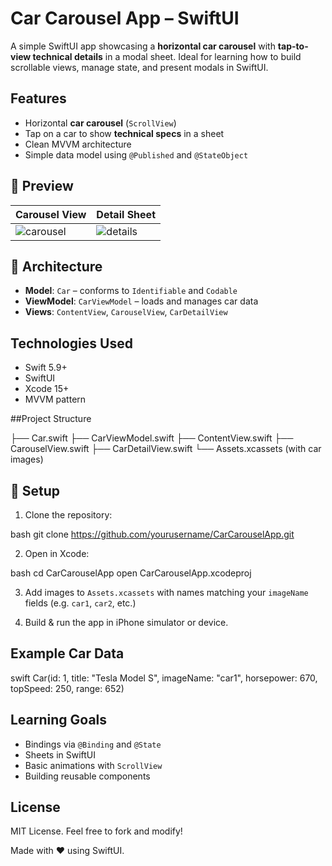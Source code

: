 # Car Carousel App – SwiftUI

A simple SwiftUI app showcasing a **horizontal car carousel** with **tap-to-view technical details** in a modal sheet. Ideal for learning how to build scrollable views, manage state, and present modals in SwiftUI.

## Features
- Horizontal **car carousel** (`ScrollView`)
- Tap on a car to show **technical specs** in a sheet
- Clean MVVM architecture
- Simple data model using `@Published` and `@StateObject`

## 📸 Preview

| Carousel View | Detail Sheet |
|---------------|--------------|
| ![carousel](preview_carousel.png) | ![details](preview_details.png) |

## 🧱 Architecture
- **Model**: `Car` – conforms to `Identifiable` and `Codable`
- **ViewModel**: `CarViewModel` – loads and manages car data
- **Views**: `ContentView`, `CarouselView`, `CarDetailView`

## Technologies Used

- Swift 5.9+
- SwiftUI
- Xcode 15+
- MVVM pattern

##Project Structure

├── Car.swift
├── CarViewModel.swift
├── ContentView.swift
├── CarouselView.swift
├── CarDetailView.swift
└── Assets.xcassets (with car images)

## 🔧 Setup

1. Clone the repository:

bash
git clone https://github.com/yourusername/CarCarouselApp.git

2. Open in Xcode:

bash
cd CarCarouselApp
open CarCarouselApp.xcodeproj

3. Add images to `Assets.xcassets` with names matching your `imageName` fields (e.g. `car1`, `car2`, etc.)

4. Build & run the app in iPhone simulator or device.

## Example Car Data

swift
Car(id: 1, title: "Tesla Model S", imageName: "car1", horsepower: 670, topSpeed: 250, range: 652)


## Learning Goals

- Bindings via `@Binding` and `@State`
- Sheets in SwiftUI
- Basic animations with `ScrollView`
- Building reusable components

## License

MIT License. Feel free to fork and modify!

Made with ❤️ using SwiftUI.
